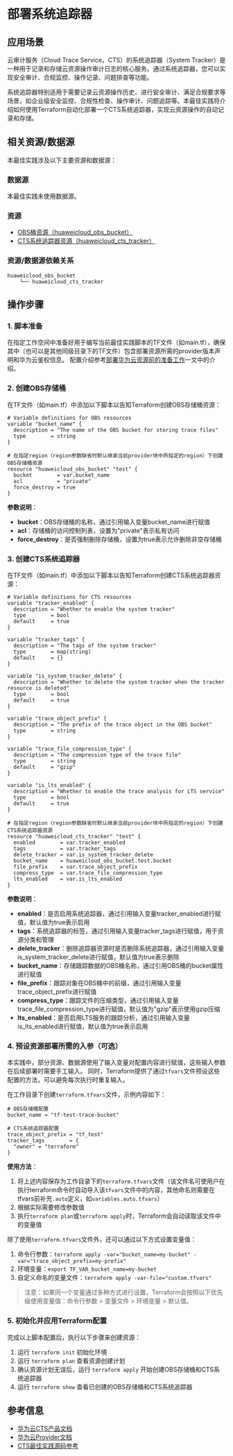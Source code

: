 # 部署系统追踪器

## 应用场景

云审计服务（Cloud Trace Service，CTS）的系统追踪器（System Tracker）是一种用于记录和存储云资源操作审计日志的核心服务。通过系统追踪器，您可以实现安全审计、合规监控、操作记录、问题排查等功能。

系统追踪器特别适用于需要记录云资源操作历史、进行安全审计、满足合规要求等场景，如企业级安全监控、合规性检查、操作审计、问题追踪等。本最佳实践将介绍如何使用Terraform自动化部署一个CTS系统追踪器，实现云资源操作的自动记录和存储。

## 相关资源/数据源

本最佳实践涉及以下主要资源和数据源：

### 数据源

本最佳实践未使用数据源。

### 资源

- [OBS桶资源（huaweicloud_obs_bucket）](https://registry.terraform.io/providers/huaweicloud/huaweicloud/latest/docs/resources/obs_bucket)
- [CTS系统追踪器资源（huaweicloud_cts_tracker）](https://registry.terraform.io/providers/huaweicloud/huaweicloud/latest/docs/resources/cts_tracker)

### 资源/数据源依赖关系

```
huaweicloud_obs_bucket
    └── huaweicloud_cts_tracker
```

## 操作步骤

### 1. 脚本准备

在指定工作空间中准备好用于编写当前最佳实践脚本的TF文件（如main.tf），确保其中（也可以是其他同级目录下的TF文件）包含部署资源所需的provider版本声明和华为云鉴权信息。
配置介绍参考[部署华为云资源前的准备工作](../docs/introductions/prepare_before_deploy.md)一文中的介绍。

### 2. 创建OBS存储桶

在TF文件（如main.tf）中添加以下脚本以告知Terraform创建OBS存储桶资源：

```hcl
# Variable definitions for OBS resources
variable "bucket_name" {
  description = "The name of the OBS bucket for storing trace files"
  type        = string
}

# 在指定region（region参数缺省时默认继承当前provider块中所指定的region）下创建OBS存储桶资源
resource "huaweicloud_obs_bucket" "test" {
  bucket        = var.bucket_name
  acl           = "private"
  force_destroy = true
}
```

**参数说明**：
- **bucket**：OBS存储桶的名称，通过引用输入变量bucket_name进行赋值
- **acl**：存储桶的访问控制列表，设置为"private"表示私有访问
- **force_destroy**：是否强制删除存储桶，设置为true表示允许删除非空存储桶

### 3. 创建CTS系统追踪器

在TF文件（如main.tf）中添加以下脚本以告知Terraform创建CTS系统追踪器资源：

```hcl
# Variable definitions for CTS resources
variable "tracker_enabled" {
  description = "Whether to enable the system tracker"
  type        = bool
  default     = true
}

variable "tracker_tags" {
  description = "The tags of the system tracker"
  type        = map(string)
  default     = {}
}

variable "is_system_tracker_delete" {
  description = "Whether to delete the system tracker when the tracker resource is deleted"
  type        = bool
  default     = true
}

variable "trace_object_prefix" {
  description = "The prefix of the trace object in the OBS bucket"
  type        = string
}

variable "trace_file_compression_type" {
  description = "The compression type of the trace file"
  type        = string
  default     = "gzip"
}

variable "is_lts_enabled" {
  description = "Whether to enable the trace analysis for LTS service"
  type        = bool
  default     = true
}

# 在指定region（region参数缺省时默认继承当前provider块中所指定的region）下创建CTS系统追踪器资源
resource "huaweicloud_cts_tracker" "test" {
  enabled        = var.tracker_enabled
  tags           = var.tracker_tags
  delete_tracker = var.is_system_tracker_delete
  bucket_name    = huaweicloud_obs_bucket.test.bucket
  file_prefix    = var.trace_object_prefix
  compress_type  = var.trace_file_compression_type
  lts_enabled    = var.is_lts_enabled
}
```

**参数说明**：
- **enabled**：是否启用系统追踪器，通过引用输入变量tracker_enabled进行赋值，默认值为true表示启用
- **tags**：系统追踪器的标签，通过引用输入变量tracker_tags进行赋值，用于资源分类和管理
- **delete_tracker**：删除追踪器资源时是否删除系统追踪器，通过引用输入变量is_system_tracker_delete进行赋值，默认值为true表示删除
- **bucket_name**：存储跟踪数据的OBS桶名称，通过引用OBS桶的bucket属性进行赋值
- **file_prefix**：跟踪对象在OBS桶中的前缀，通过引用输入变量trace_object_prefix进行赋值
- **compress_type**：跟踪文件的压缩类型，通过引用输入变量trace_file_compression_type进行赋值，默认值为"gzip"表示使用gzip压缩
- **lts_enabled**：是否启用LTS服务的跟踪分析，通过引用输入变量is_lts_enabled进行赋值，默认值为true表示启用

### 4. 预设资源部署所需的入参（可选）

本实践中，部分资源、数据源使用了输入变量对配置内容进行赋值，这些输入参数在后续部署时需要手工输入。
同时，Terraform提供了通过`tfvars`文件预设这些配置的方法，可以避免每次执行时重复输入。

在工作目录下创建`terraform.tfvars`文件，示例内容如下：

```hcl
# OBS存储桶配置
bucket_name = "tf-test-trace-bucket"

# CTS系统追踪器配置
trace_object_prefix = "tf_test"
tracker_tags        = {
  "owner" = "terraform"
}
```

**使用方法**：

1. 将上述内容保存为工作目录下的`terraform.tfvars`文件（该文件名可使用户在执行terraform命令时自动导入该`tfvars`文件中的内容，其他命名则需要在tfvars前补充`.auto`定义，如`variables.auto.tfvars`）
2. 根据实际需要修改参数值
3. 执行`terraform plan`或`terraform apply`时，Terraform会自动读取该文件中的变量值

除了使用`terraform.tfvars`文件外，还可以通过以下方式设置变量值：

1. 命令行参数：`terraform apply -var="bucket_name=my-bucket" -var="trace_object_prefix=my-prefix"`
2. 环境变量：`export TF_VAR_bucket_name=my-bucket`
3. 自定义命名的变量文件：`terraform apply -var-file="custom.tfvars"`

> 注意：如果同一个变量通过多种方式进行设置，Terraform会按照以下优先级使用变量值：命令行参数 > 变量文件 > 环境变量 > 默认值。

### 5. 初始化并应用Terraform配置

完成以上脚本配置后，执行以下步骤来创建资源：

1. 运行 `terraform init` 初始化环境
2. 运行 `terraform plan` 查看资源创建计划
3. 确认资源计划无误后，运行 `terraform apply` 开始创建OBS存储桶和CTS系统追踪器
4. 运行 `terraform show` 查看已创建的OBS存储桶和CTS系统追踪器

## 参考信息

- [华为云CTS产品文档](https://support.huaweicloud.com/cts/index.html)
- [华为云Provider文档](https://registry.terraform.io/providers/huaweicloud/huaweicloud/latest/docs)
- [CTS最佳实践源码参考](https://github.com/huaweicloud/terraform-provider-huaweicloud/tree/master/examples/cts)

